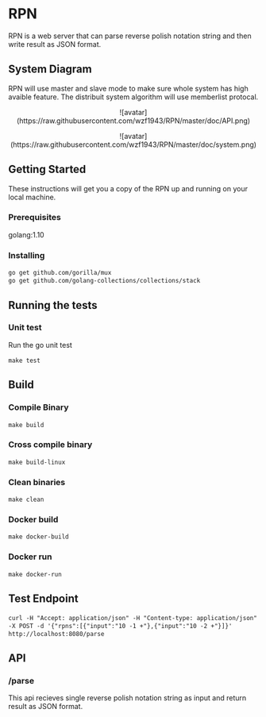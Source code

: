 # RPN
RPN is a web server that can parse reverse polish notation string and then write result as JSON format.

## System Diagram
RPN will use master and slave mode to make sure whole system has high avaible feature. The distribuit system algorithm will use memberlist protocal. 
<p align="center">
![avatar](https://raw.githubusercontent.com/wzf1943/RPN/master/doc/API.png)
<p align="center">
![avatar](https://raw.githubusercontent.com/wzf1943/RPN/master/doc/system.png)


## Getting Started
These instructions will get you a copy of the RPN up and running on your local machine.

### Prerequisites
golang:1.10
### Installing
```
go get github.com/gorilla/mux
go get github.com/golang-collections/collections/stack
```
## Running the tests
### Unit test
Run the go unit test
```
make test
```

## Build
### Compile Binary

```
make build
```
### Cross compile binary
```
make build-linux
```
### Clean binaries
```
make clean
```
### Docker build
```
make docker-build
```
### Docker run
```
make docker-run
``` 

## Test Endpoint
```
curl -H "Accept: application/json" -H "Content-type: application/json" -X POST -d '{"rpns":[{"input":"10 -1 +"},{"input":"10 -2 +"}]}' http://localhost:8080/parse
```


## API
### /parse
This api recieves single reverse polish notation string as input and return result as JSON format.

